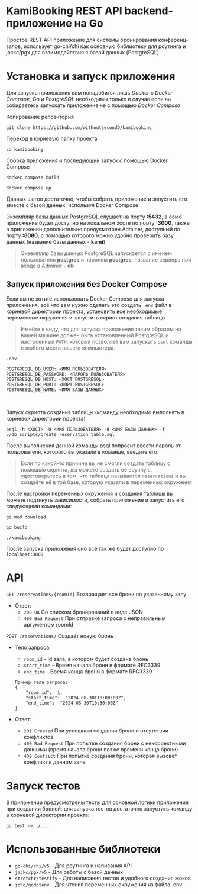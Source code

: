 
# KamiBooking REST API backend-приложение на Go

Простое REST API приложение для системы бронирования конференц-залов, использует go-chi/chi как основную библиотеку для роутинга и jackc/pgx для взаимодействия с базой данных (PostgreSQL)<br>

# Установка и запуск приложения
Для запуска приложения вам понадобится лишь *Docker* с *Docker Compsoe*, *Go* и *PostgreSQL* необходимы только в случае если вы собираетесь запускать приложение не с помощью *Docker Compose*

Копирование репозитория
```
git clone https://github.com/withoutsecondD/kamibooking
```

Переход в корневую папку проекта
```
cd kamibooking
```
Сборка приложения и последующий запуск с помощью Docker Compose
```
docker compose build
```
```
docker compose up
```

Данных шагов достаточно, чтобы собрать приложение и запустить его вместе с базой данных, используя Docker Compose

Экземпляр базы данных PostgreSQL слушает на порту <b>:5432</b>, а само приложение будет доступно на локальном хосте по порту <b>:3000</b>, также в приложении дополнительно предусмотрен Adminer, доступный по порту **:8080**, с помощью которого можно удобно проверить базу данных (название базы данных - **kami**)

> Экземпляр базы данных PostgreSQL запускается с именем пользователя **postgres** и паролем **postgres**, название сервера при входе в Adminer - **db**

## Запуск приложения без Docker Compose
Если вы не хотите использовать Docker Compose для запуска приложения, всё что вам нужно сделать это создать `.env` файл в корневой директории проекта, установить все необходимые переменные окружения и запустить скрипт создания таблицы
> Имейте в виду, что для запуска приложения таким образом на вашей машине должен быть установленный PostgreSQL и настроенный `PATH`, который позволяет вам запускать `psql` команды с любого места вашего компьютера.

`.env`
```
POSTGRESQL_DB_USER: <ИМЯ ПОЛЬЗОВАТЕЛЯ>
POSTGRESQL_DB_PASSWORD: <ПАРОЛЬ ПОЛЬЗОВАТЕЛЯ>
POSTGRESQL_DB_HOST: <ХОСТ POSTGRESQL>
POSTGRESQL_DB_PORT: <ПОРТ POSTGRESQL>
POSTGRESQL_DB_NAME: <ИМЯ БАЗЫ ДАННЫХ>
```
<br>

Запуск скрипта создания таблицы (команду необходимо выполнять в корневой директории проекта)
```
psql -h <ХОСТ> -U <ИМЯ ПОЛЬЗОВАТЕЛЯ> -d <ИМЯ БАЗЫ ДАННЫХ> -f ./db_scripts/create_reservation_table.sql
```
После выполнения данной команды psql попросит ввести пароль от пользователя, которого вы указали в команде, введите его
>Если по какой-то причине вы не смогли создать таблицу с помощью скрипта, вы можете создать её вручную, удостоверьтесь в том, что таблица называется `reservations` и вы создаёте её в той базе, которую указали в переменных окружения

После настройки переменных окружения и создания таблицы вы можете подтянуть зависимости, собрать приложение и запустить его следующими командами:
```
go mod download
```
```
go build
```
```
./kamibooking
```
После запуска приложения оно всё так же будет доступно по `localhost:3000`

# API

`GET /reservations/{roomId}`
Возвращает все брони по указанному залу

- Ответ:
  - `200 OK` Со списком бронирований в виде JSON
  - `400 Bad Request` При отправке запроса с неправильным аргументом roomId

`POST /reservations/`
Создаёт новую бронь

- Тело запроса:
  - `room_id` - Id зала, в котором будет создана бронь
  - `start_time` - Время начала брони в формате RFC3339
  - `end_time` - Время конца брони в формате RFC3339
  ```
  Пример тела запроса:
  {
      "room_id":  1,
      "start_time":  "2024-08-30T10:00:00Z",
      "end_time":  "2024-08-30T10:30:00Z"
  }
  ```

- Ответ:
  - `201 Created` При успешном создании брони и отсутствии конфликтов
  - `400 Bad Request` При попытке создания брони с некорректными данными (время начала брони позже времени конца брони)
  - `409 Conflict` При попытке создания брони, которая вызовет конфликт в данном зале

# Запуск тестов
В приложении предусмотрены тесты для основной логики приложения при создании броней, для запуска тестов достаточно запустить команду в корневой директории проекта:
```
go test -v ./...
```

# Использованные библиотеки

- `go-chi/chi/v5` - Для роутинга и написания API
- `jackc/pgx/v5` - Для работы с базой данных
- `stretchr/testify` - Для написания тестов и удобного создания моков
- `joho/godotenv` - Для чтения переменных окружения из файла .env
